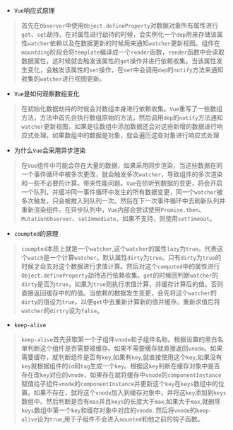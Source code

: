* `Vue`响应式原理

> 首先在`Observer`中使用`Object.defineProperty`对数据对象所有属性进行`get`、`set`劫持。在对属性进行劫持的时候，会实例化一个`dep`用来存储该属性`watcher`依赖以及在数据更新的时候用来通知`watcher`更新视图。组件在`mountding`阶段会将`template`编译成一个`render`函数，`render`函数中会读取数据属性，这时候就会触发该属性的`get`操作并进行依赖收集。当该属性发生变化，会触发该属性的`set`操作，在`set`中会调用`dep`的`notify`方法来通知收集的`watcher`进行视图更新。

* `Vue`是如何观察数组变化

> 在初始化数据劫持的时候会对数组本身进行依赖收集。`Vue`重写了一些数组方法，方法中首先会执行数组原始的方法，然后调用`dep`的`notify`方法通知`watcher`更新视图，如果是往数组中添加数据还会对这些新增的数据进行响应式处理。如果数组中的数据是对象，就会遍历这些对象进行响应式处理

* 为什么`Vue`会采用异步渲染

> 在`Vue`组件中可能会存在大量的数据，如果采用同步渲染，当这些数据在同一个事件循环中被多次更改，就会触发多次`watcher`，导致组件的多次渲染和一些不必要的计算。带来性能问题。`Vue`在侦听到数据的变更，将会开启一个队列，并缓冲同一事件循环中发生的所有数据变更，同一个`watcher`被多次触发，只会被推入到队列一次。然后在下一次事件循环中去刷新队列并重新渲染组件。在异步队列中，`Vue`内部会尝试使用`Promise.then`、`MutationObserver`、`setImmediate`，如果不支持，则使用`setTimeout`。

* `coumpted`的原理

> `coumpted`本质上就是一个`watcher`,这个`watcher`的属性`lazy`为`true`。代表这个`watch`是一个计算`watcher`。默认属性`dirty`为`true`。只有`dirty`为`true`的时候才会去对这个数据进行求值计算。然后对这个`computed`中的属性进行`Object.defineProperty`劫持进行依赖收集。`get`的时候回判断`watcher`的`dirty`是否为`true`，如果为`true`则执行求值计算，并缓存计算后的值，否则直接返回缓存中的的值。当依赖的数据发生变更，会先将这个`watcher`的`dirty`的值设为`true`，以便`get`中去重新计算新的值并缓存。重新求值后将`watcher`的`dirtry`设为`false`。

* `keep-alive`

> `keep-alive`首先获取第一个子组件`vnode`和子组件名称。根据设置的黑白名单判断这个组件是否需要被缓存。如果不需要缓存就直接返回`vnode`。如果需要缓存，就判断组件是否有`key`,如果有`key`,就直接使用这个`key`,如果没有`key`就根据组件的`id`和`tag`生成一个`key`。根据这`key`判断在缓存对象中是否存在改`key`对应的`vnode`，如果存在就将缓存中`vnode`的`componentInstance`赋值给子组件`vnode`的`componentInstance`并更新这个`key`在`keys`数组中的位置。如果不存在，就将这个`vnode`加入到缓存对象中，并将这`key`添加到`keys`数组中。然后判断是否有`max`并且`keys`的长度大于`max`,如果大于`max`,就删除`keys`数组中第一个`key`和缓存对象中对应的`vnode`. 然后将`vnode`的`keep-alive`设为`true`,用于子组件不会进入`mounted`和他之前的钩子函数。